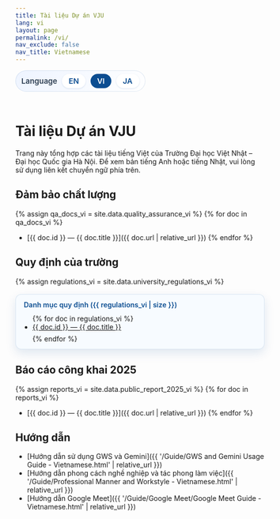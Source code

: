 ```yaml
---
title: Tài liệu Dự án VJU
lang: vi
layout: page
permalink: /vi/
nav_exclude: false
nav_title: Vietnamese
---
```


<style>
  .language-switcher {
    display: inline-flex;
    align-items: center;
    gap: 0.6rem;
    padding: 0.45rem 0.75rem;
    border-radius: 999px;
    background: linear-gradient(135deg, #eef4ff 0%, #ffffff 100%);
    box-shadow: inset 0 0 0 1px rgba(11, 77, 145, 0.12);
    margin: 0 0 1.5rem;
    font-size: 0.95rem;
  }

  .language-switcher span {
    font-weight: 600;
    color: #2d3e52;
  }

  .language-switcher a,
  .language-switcher strong {
    padding: 0.3rem 0.85rem;
    border-radius: 999px;
    text-decoration: none;
    font-weight: 600;
  }

  .language-switcher a {
    color: #0b4d91;
    background: #ffffff;
    box-shadow: 0 1px 3px rgba(11, 77, 145, 0.15);
    transition: background 0.15s ease, color 0.15s ease, box-shadow 0.15s ease;
  }

  .language-switcher a:hover,
  .language-switcher a:focus-visible {
    background: #0b4d91;
    color: #ffffff;
    box-shadow: 0 4px 10px rgba(11, 77, 145, 0.2);
  }

  .language-switcher strong {
    color: #ffffff;
    background: #0b4d91;
  }

  details.collection-toggle {
    margin-top: 1.1rem;
    border-radius: 12px;
    border: 1px solid rgba(11, 77, 145, 0.12);
    background: #f7fbff;
    padding: 0.75rem 1rem;
  }

  details.collection-toggle summary {
    cursor: pointer;
    font-weight: 600;
    color: #0b4d91;
    list-style: none;
  }

  details.collection-toggle summary::-webkit-details-marker {
    display: none;
  }

  details.collection-toggle[open] {
    box-shadow: 0 8px 20px rgba(11, 77, 145, 0.12);
  }

  .collection-toggle__body {
    margin-top: 0.7rem;
  }

  .collection-toggle__body .document-list {
    margin: 0;
    padding-left: 1.1rem;
  }

  .collection-toggle__body .document-list li {
    margin-bottom: 0.4rem;
  }
</style>

<div class="language-switcher" role="navigation" aria-label="Chuyển đổi ngôn ngữ">
  <span>Language</span>
  <a href="{{ '/' | relative_url }}">EN</a>
  <strong>VI</strong>
  <a href="{{ '/ja/' | relative_url }}">JA</a>
</div>

# Tài liệu Dự án VJU

Trang này tổng hợp các tài liệu tiếng Việt của Trường Đại học Việt Nhật – Đại học Quốc gia Hà Nội. Để xem bản tiếng Anh hoặc tiếng Nhật, vui lòng sử dụng liên kết chuyển ngữ phía trên.

## Đảm bảo chất lượng

{% assign qa_docs_vi = site.data.quality_assurance_vi %}
{% for doc in qa_docs_vi %}
- [{{ doc.id }} — {{ doc.title }}]({{ doc.url | relative_url }})
{% endfor %}

## Quy định của trường

{% assign regulations_vi = site.data.university_regulations_vi %}
<details class="collection-toggle" open>
  <summary>Danh mục quy định ({{ regulations_vi | size }})</summary>
  <div class="collection-toggle__body">
    <ul class="document-list">
    {% for doc in regulations_vi %}
      <li><a href="{{ doc.url | relative_url }}">{{ doc.id }} — {{ doc.title }}</a></li>
    {% endfor %}
    </ul>
  </div>
</details>

## Báo cáo công khai 2025

{% assign reports_vi = site.data.public_report_2025_vi %}
{% for doc in reports_vi %}
- [{{ doc.id }} — {{ doc.title }}]({{ doc.url | relative_url }})
{% endfor %}

## Hướng dẫn

- [Hướng dẫn sử dụng GWS và Gemini]({{ '/Guide/GWS and Gemini Usage Guide - Vietnamese.html' | relative_url }})
- [Hướng dẫn phong cách nghề nghiệp và tác phong làm việc]({{ '/Guide/Professional Manner and Workstyle - Vietnamese.html' | relative_url }})
- [Hướng dẫn Google Meet]({{ '/Guide/Google Meet/Google Meet Guide - Vietnamese.html' | relative_url }})
